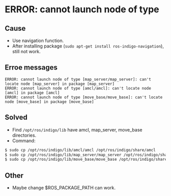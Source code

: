 # ERROR: cannot launch node of type

## Cause

+ Use navigation function.
+ After installing package (`sudo apt-get install ros-indigo-navigation`), still not work.

## Erroe messages

```
ERROR: cannot launch node of type [map_server/map_server]: can't locate node [map_server] in package [map_server]
ERROR: cannot launch node of type [amcl/amcl]: can't locate node [amcl] in package [amcl]
ERROR: cannot launch node of type [move_base/move_base]: can't locate node [move_base] in package [move_base]
```

## Solved

+ Find `/opt/ros/indigo/lib` have amcl, map\_server, move\_base directories.
+ Command:

```sh
$ sudo cp /opt/ros/indigo/lib/amcl/amcl /opt/ros/indigo/share/amcl
$ sudo cp /opt/ros/indigo/lib/map_server/map_server /opt/ros/indigo/share/map_server
$ sudo cp /opt/ros/indigo/lib/move_base/move_base /opt/ros/indigo/share/move_base
```

## Other

+ Maybe change $ROS\_PACKAGE\_PATH can work.
